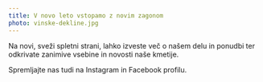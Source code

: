 ```yaml
---
title: V novo leto vstopamo z novim zagonom
photo: vinske-dekline.jpg
---
```


<besedilo>

  Na novi, sveži spletni strani, lahko izveste več o našem delu in ponudbi ter odkrivate zanimive vsebine in novosti naše kmetije.

  Spremljajte nas tudi na Instagram in Facebook profilu.
  
</besedilo>